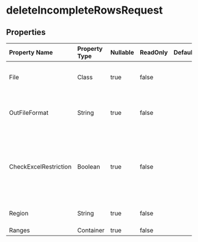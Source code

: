 # **deleteIncompleteRowsRequest**

 

## **Properties**

| Property Name | Property Type | Nullable |  ReadOnly | DefaultValue | Description | 
| :- | :- | :- |:- |  :- | :- |
|File|Class|true|false |  |Spreadsheet files that require data fulling. |
|OutFileFormat|String|true|false |  |finish to data cleansing, outfile`s file format.|
|CheckExcelRestriction|Boolean|true|false |  |Whether check restriction of Spreadsheet file when user modify cells related objects.|
|Region|String|true|false |  |The regional settings for workbook.|
|Ranges|Container|true|false |  ||

